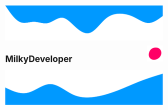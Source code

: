 ![Top waves](https://raw.githubusercontent.com/MilkyDeveloper/dump/main/wave-top.svg)

<img align="right" src="https://github.com/MilkyDeveloper/dump/raw/main/blob1.svg" width="50" height="50">

# ‎‎‎MilkyDeveloper

![Bottom waves](https://raw.githubusercontent.com/MilkyDeveloper/dump/main/wave-bottom.svg)
